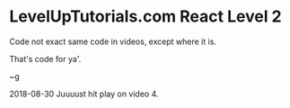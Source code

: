# LevelUpTutorials.com React Level 2

Code not exact same code in videos,
except where it is.

That's code for ya'.

~g

2018-08-30 Juuuust hit play on video 4.
